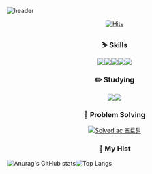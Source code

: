  ![header](https://capsule-render.vercel.app/api?type=waving&color=auto&height=300&section=header&text=Hi%20I'm%20SeungWooSong%20✌️&fontSize=40)

<div align="center">
 
 [![Hits](https://hits.seeyoufarm.com/api/count/incr/badge.svg?url=https%3A%2F%2Fgithub.com%2FTA-PP&count_bg=%233DA2C8&title_bg=%23555555&icon=&icon_color=%23E7E7E7&title=hits&edge_flat=false)](https://hits.seeyoufarm.com)
 <br>
 
 ### ⛷️ Skills

 <img src="https://img.shields.io/badge/Android Studio-3DDC84?style=for-the-badge&logo=Android Studio&logoColor=white"/><img src="https://img.shields.io/badge/Flutter-02569B?style=for-the-badge&logo=Flutter&logoColor=white"/><img src="https://img.shields.io/badge/C Sharp-239120?style=for-the-badge&logo=C Sharp&logoColor=white"/><img src="https://img.shields.io/badge/Unity-FFFFFF?style=for-the-badge&logo=Unity&logoColor=black"/><img src="https://img.shields.io/badge/Python-3776AB?style=for-the-badge&logo=Python&logoColor=white"/>
 
 ### ✏️ Studying
 
 <img src="https://img.shields.io/badge/C Sharp-239120?style=for-the-badge&logo=C Sharp&logoColor=white"/><img src="https://img.shields.io/badge/Unity-FFFFFF?style=for-the-badge&logo=Unity&logoColor=black"/>
 
 ### 💪 Problem Solving
 
 [![Solved.ac
 프로필](http://mazassumnida.wtf/api/generate_badge?boj=kgrewd)](https://solved.ac/kgrewd)
 
 ### 📜 My Hist
 
</div>

![Anurag's GitHub stats](https://github-readme-stats.vercel.app/api?username=TA-PP&show_icons=true&theme=dark)![Top Langs](https://github-readme-stats.vercel.app/api/top-langs/?username=TA-PP&layout=compact&theme=dark)

<!--
**TA-PP/TA-PP** is a ✨ _special_ ✨ repository because its `README.md` (this file) appears on your GitHub profile.

Here are some ideas to get you started:

- 🔭 I’m currently working on ...
- 🌱 I’m currently learning ...
- 👯 I’m looking to collaborate on ...
- 🤔 I’m looking for help with ...
- 💬 Ask me about ...
- 📫 How to reach me: ...
- 😄 Pronouns: ...
- ⚡ Fun fact: ...
-->
